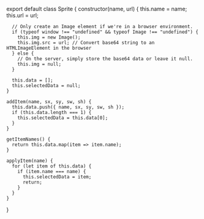
export default class Sprite {
    constructor(name, url) {
      this.name = name;
      this.url = url;
  
      // Only create an Image element if we're in a browser environment.
      if (typeof window !== "undefined" && typeof Image !== "undefined") {
        this.img = new Image();
        this.img.src = url; // Convert base64 string to an HTMLImageElement in the browser
      } else {
        // On the server, simply store the base64 data or leave it null.
        this.img = null;
      }
  
      this.data = [];
      this.selectedData = null;
    }
  
    addItem(name, sx, sy, sw, sh) {
      this.data.push({ name, sx, sy, sw, sh });
      if (this.data.length === 1) {
        this.selectedData = this.data[0];
      }
    }
  
    getItemNames() {
      return this.data.map(item => item.name);
    }
  
    applyItem(name) {
      for (let item of this.data) {
        if (item.name === name) {
          this.selectedData = item;
          return;
        }
      }
    }
  }
  